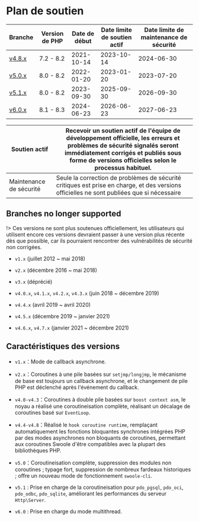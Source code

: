 # Plan de soutien

| Branche | Version de PHP | Date de début | Date limite de soutien actif | Date limite de maintenance de sécurité |
|-----------------------------------------------------------------|-----------|------------|------------|------------|
| [v4.8.x](https://github.com/swoole/swoole-src/tree/4.8.x)  | 7.2 - 8.2 | 2021-10-14 | 2023-10-14 | 2024-06-30 |
| [v5.0.x](https://github.com/swoole/swoole-src/tree/5.0.x)       | 8.0 - 8.2 | 2022-01-20 | 2023-01-20 | 2023-07-20 |
| [v5.1.x](https://github.com/swoole/swoole-src/tree/master)      | 8.0 - 8.2 | 2023-09-30 | 2025-09-30 | 2026-09-30 |
| [v6.0.x](https://github.com/swoole/swoole-src/tree/master)      | 8.1 - 8.3 | 2024-06-23 | 2026-06-23 | 2027-06-23 |

| Soutien actif | Recevoir un soutien actif de l'équipe de développement officielle, les erreurs et problèmes de sécurité signalés seront immédiatement corrigés et publiés sous forme de versions officielles selon le processus habituel. |
| -------- | ---------------------------------------------------------------------------------------------- |
| Maintenance de sécurité | Seule la correction de problèmes de sécurité critiques est prise en charge, et des versions officielles ne sont publiées que si nécessaire |


## Branches no longer supported

!> Ces versions ne sont plus soutenues officiellement, les utilisateurs qui utilisent encore ces versions devraient passer à une version plus récente dès que possible, car ils pourraient rencontrer des vulnérabilités de sécurité non corrigées.



- `v1.x` (juillet 2012 ~ mai 2018)

- `v2.x` (décembre 2016 ~ mai 2018)

- `v3.x` (déprécié)

- `v4.0.x`, `v4.1.x`, `v4.2.x`, `v4.3.x` (juin 2018 ~ décembre 2019)

- `v4.4.x` (avril 2019 ~ avril 2020)

- `v4.5.x` (décembre 2019 ~ janvier 2021)
- `v4.6.x`, `v4.7.x` (janvier 2021 ~ décembre 2021)




## Caractéristiques des versions

- `v1.x`：Mode de callback asynchrone.

- `v2.x`：Coroutines à une pile basées sur `setjmp/longjmp`, le mécanisme de base est toujours un callback asynchrone, et le changement de pile PHP est déclenché après l'événement du callback.

- `v4.0-v4.3`：Coroutines à double pile basées sur `boost context asm`, le noyau a réalisé une coroutineisation complète, réalisant un décalage de coroutines basé sur `EventLoop`.

- `v4.4-v4.8`：Réalisé le `hook coroutine runtime`, remplaçant automatiquement les fonctions bloquantes synchrones intégrées PHP par des modes asynchrones non bloquants de coroutines, permettant aux coroutines Swoole d'être compatibles avec la plupart des bibliothèques PHP.

- `v5.0`：Coroutineisation complète, suppression des modules non coroutines ; typage fort, suppression de nombreux fardeaux historiques ; offre un nouveau mode de fonctionnement `swoole-cli`.
- `v5.1` : Prise en charge de la coroutineisation pour `pdo_pgsql`, `pdo_oci`, `pdo_odbc`, `pdo_sqlite`, améliorant les performances du serveur `Http\Server`.
- `v6.0` : Prise en charge du mode multithread.
